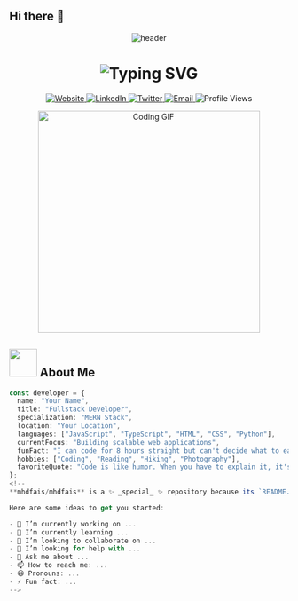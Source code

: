 ## Hi there 👋
<div align="center">
  <img src="https://capsule-render.vercel.app/api?type=waving&color=gradient&customColorList=12&height=300&section=header&text=Fullstack%20Developer&fontSize=60&fontAlignY=35&animation=fadeIn&desc=Building%20the%20digital%20world%20one%20line%20at%20a%20time&descAlignY=60&fontColor=ffffff" alt="header" />
</div>

<h1 align="center">
  <img src="https://readme-typing-svg.herokuapp.com?font=Fira+Code&weight=600&size=30&pause=1000&color=F75C7E&center=true&vCenter=true&random=false&width=600&height=70&lines=Hi+there%2C+I'm+%5BYour+Name%5D;MERN+Stack+Developer;Passionate+Coder;Problem+Solver;UI%2FUX+Enthusiast" alt="Typing SVG" />
</h1>

<p align="center">
  <a href="https://yourwebsite.com">
    <img src="https://img.shields.io/badge/Website-3b5998?style=for-the-badge&logo=google-chrome&logoColor=white" alt="Website" />
  </a>
  <a href="https://linkedin.com/in/yourusername">
    <img src="https://img.shields.io/badge/-LinkedIn-0e76a8?style=for-the-badge&logo=Linkedin&logoColor=white" alt="LinkedIn" />
  </a>
  <a href="https://twitter.com/yourusername">
    <img src="https://img.shields.io/badge/-Twitter-00acee?style=for-the-badge&logo=Twitter&logoColor=white" alt="Twitter" />
  </a>
  <a href="mailto:your.email@example.com">
    <img src="https://img.shields.io/badge/-Email-d14836?style=for-the-badge&logo=Gmail&logoColor=white" alt="Email" />
  </a>
  <img src="https://komarev.com/ghpvc/?username=yourusername&label=Profile%20Views&color=ff69b4&style=for-the-badge" alt="Profile Views" />
</p>

<div align="center">
  <img src="https://media.giphy.com/media/qgQUggAC3Pfv687qPC/giphy.gif" width="400" alt="Coding GIF" />
</div>

## <img src="https://media.giphy.com/media/VgCDAzcKvsR6OM0uWg/giphy.gif" width="50"> About Me

```typescript
const developer = {
  name: "Your Name",
  title: "Fullstack Developer",
  specialization: "MERN Stack",
  location: "Your Location",
  languages: ["JavaScript", "TypeScript", "HTML", "CSS", "Python"],
  currentFocus: "Building scalable web applications",
  funFact: "I can code for 8 hours straight but can't decide what to eat for lunch",
  hobbies: ["Coding", "Reading", "Hiking", "Photography"],
  favoriteQuote: "Code is like humor. When you have to explain it, it's bad."
};
<!--
**mhdfais/mhdfais** is a ✨ _special_ ✨ repository because its `README.md` (this file) appears on your GitHub profile.

Here are some ideas to get you started:

- 🔭 I’m currently working on ...
- 🌱 I’m currently learning ...
- 👯 I’m looking to collaborate on ...
- 🤔 I’m looking for help with ...
- 💬 Ask me about ...
- 📫 How to reach me: ...
- 😄 Pronouns: ...
- ⚡ Fun fact: ...
-->
